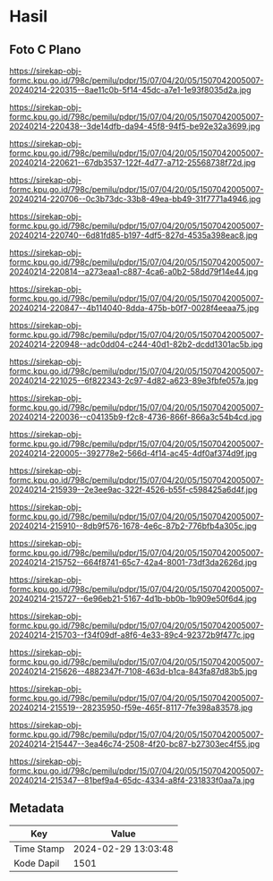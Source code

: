 # Hasil

## Foto C Plano

https://sirekap-obj-formc.kpu.go.id/798c/pemilu/pdpr/15/07/04/20/05/1507042005007-20240214-220315--8ae11c0b-5f14-45dc-a7e1-1e93f8035d2a.jpg

https://sirekap-obj-formc.kpu.go.id/798c/pemilu/pdpr/15/07/04/20/05/1507042005007-20240214-220438--3de14dfb-da94-45f8-94f5-be92e32a3699.jpg

https://sirekap-obj-formc.kpu.go.id/798c/pemilu/pdpr/15/07/04/20/05/1507042005007-20240214-220621--67db3537-122f-4d77-a712-25568738f72d.jpg

https://sirekap-obj-formc.kpu.go.id/798c/pemilu/pdpr/15/07/04/20/05/1507042005007-20240214-220706--0c3b73dc-33b8-49ea-bb49-31f7771a4946.jpg

https://sirekap-obj-formc.kpu.go.id/798c/pemilu/pdpr/15/07/04/20/05/1507042005007-20240214-220740--6d81fd85-b197-4df5-827d-4535a398eac8.jpg

https://sirekap-obj-formc.kpu.go.id/798c/pemilu/pdpr/15/07/04/20/05/1507042005007-20240214-220814--a273eaa1-c887-4ca6-a0b2-58dd79f14e44.jpg

https://sirekap-obj-formc.kpu.go.id/798c/pemilu/pdpr/15/07/04/20/05/1507042005007-20240214-220847--4b114040-8dda-475b-b0f7-0028f4eeaa75.jpg

https://sirekap-obj-formc.kpu.go.id/798c/pemilu/pdpr/15/07/04/20/05/1507042005007-20240214-220948--adc0dd04-c244-40d1-82b2-dcdd1301ac5b.jpg

https://sirekap-obj-formc.kpu.go.id/798c/pemilu/pdpr/15/07/04/20/05/1507042005007-20240214-221025--6f822343-2c97-4d82-a623-89e3fbfe057a.jpg

https://sirekap-obj-formc.kpu.go.id/798c/pemilu/pdpr/15/07/04/20/05/1507042005007-20240214-220036--c04135b9-f2c8-4736-866f-866a3c54b4cd.jpg

https://sirekap-obj-formc.kpu.go.id/798c/pemilu/pdpr/15/07/04/20/05/1507042005007-20240214-220005--392778e2-566d-4f14-ac45-4df0af374d9f.jpg

https://sirekap-obj-formc.kpu.go.id/798c/pemilu/pdpr/15/07/04/20/05/1507042005007-20240214-215939--2e3ee9ac-322f-4526-b55f-c598425a6d4f.jpg

https://sirekap-obj-formc.kpu.go.id/798c/pemilu/pdpr/15/07/04/20/05/1507042005007-20240214-215910--8db9f576-1678-4e6c-87b2-776bfb4a305c.jpg

https://sirekap-obj-formc.kpu.go.id/798c/pemilu/pdpr/15/07/04/20/05/1507042005007-20240214-215752--664f8741-65c7-42a4-8001-73df3da2626d.jpg

https://sirekap-obj-formc.kpu.go.id/798c/pemilu/pdpr/15/07/04/20/05/1507042005007-20240214-215727--6e96eb21-5167-4d1b-bb0b-1b909e50f6d4.jpg

https://sirekap-obj-formc.kpu.go.id/798c/pemilu/pdpr/15/07/04/20/05/1507042005007-20240214-215703--f34f09df-a8f6-4e33-89c4-92372b9f477c.jpg

https://sirekap-obj-formc.kpu.go.id/798c/pemilu/pdpr/15/07/04/20/05/1507042005007-20240214-215626--4882347f-7108-463d-b1ca-843fa87d83b5.jpg

https://sirekap-obj-formc.kpu.go.id/798c/pemilu/pdpr/15/07/04/20/05/1507042005007-20240214-215519--28235950-f59e-465f-8117-7fe398a83578.jpg

https://sirekap-obj-formc.kpu.go.id/798c/pemilu/pdpr/15/07/04/20/05/1507042005007-20240214-215447--3ea46c74-2508-4f20-bc87-b27303ec4f55.jpg

https://sirekap-obj-formc.kpu.go.id/798c/pemilu/pdpr/15/07/04/20/05/1507042005007-20240214-215347--81bef9a4-65dc-4334-a8f4-231833f0aa7a.jpg


## Metadata

| Key        | Value               |
| ---------- | ------------------- |
| Time Stamp | 2024-02-29 13:03:48 |
| Kode Dapil | 1501                |



